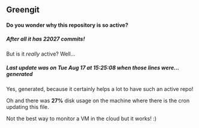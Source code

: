## Greengit

#### Do you wonder why this repository is so active?

##### After all it has 22027 commits!

But is it *really* active? Well...

##### Last update was on Tue Aug 17 at 15:25:08 when those lines were... generated

Yes, generated, because it certainly helps a lot to have such an active repo!

Oh and there was **27%** disk usage on the machine
where there is the cron updating this file.

Not the best way to monitor a VM in the cloud but it works! :)
